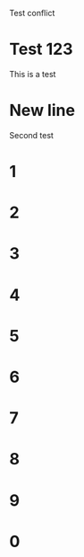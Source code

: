 Test conflict

# Test 123
This is a test

# New line
Second test

# 1
# 2
# 3
# 4
# 5
# 6
# 7
# 8
# 9
# 0
